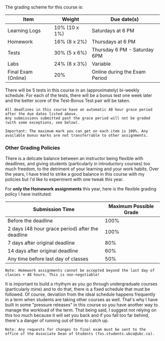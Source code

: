 The grading scheme for this course is:

| Item                | Weight        | Due date(s)                   |
|---------------------|---------------|-------------------------------|
| Learning Logs       | 10% (10 x 1%) | Saturdays at 6 PM             |
| Homework            | 16% (8 x 2%)  | Thursdays at 6 PM             |
| Tests               | 30% (5 x 6%)  | Thursday 6 PM - Saturday 6PM  |
| Labs                | 24% (8 x 3%)  | Variable                      |
| Final Exam (Online) | 20%           | Online during the Exam Period |

There will be 5 tests in this course in an (approximately) bi-weekly schedule.
For each of the tests, there will be a bonus test one week later and the better score of the Test-Bonus Test pair will be taken.

```{attention} 
All deadlines in this course have an automatic 48 hour grace period after the due dates listed above.
Any submissions submitted past the grace period will not be graded (with some exceptions, see below).
```

```{note}
Important: The maximum mark you can get on each item is 100%. Any available bonus marks are not transferrable to other assignments.
```

### Other Grading Policies

There is a delicate balance between an instructor being flexible with deadlines, and giving students (particularly in introductory courses) too much freedom, to the detriment of your learning and your work habits.
Over the years, I have tried to strike a good balance in this course with my policies but I'd like to experiment with one tweak this year.  

For **only the Homework assignments** this year, here is the flexible grading policy I have instituted:

| Submission Time                                  | Maximum Possible Grade |
|--------------------------------------------------|------------------------|
| Before the deadline                              | 100%                   |
| 2 days (48 hour grace period) after the deadline | 100%                   |
| 7 days after original deadline                   | 80%                    |
| 14 days after original deadline                  | 60%                    |
| Any time before last day of classes              | 50%                    |

```{note}
Note: Homework assignments cannot be accepted beyond the last day of classes + 48 hours. This is non-negotiable!
```

It is important to build a rhythym as you go through undergraduate courses (particularly mine) and to do that, there is a fixed schedule that must be followed. 
Of course, deviation from the ideal schedule happens frequently in a term when students are taking other courses as well. 
That's why I have built in some "pressure releases" in this course so you have another way to manage the workload of the term.
That being said, I suggest not relying on this too much because it will set you back and if you fall too far behind, there's a danger of running out of time to catch up.

```{note}
Note: Any requests for changes to final exam must be sent to the office of the Associate Dean of Students (fos.students.ubco@ubc.ca).
```